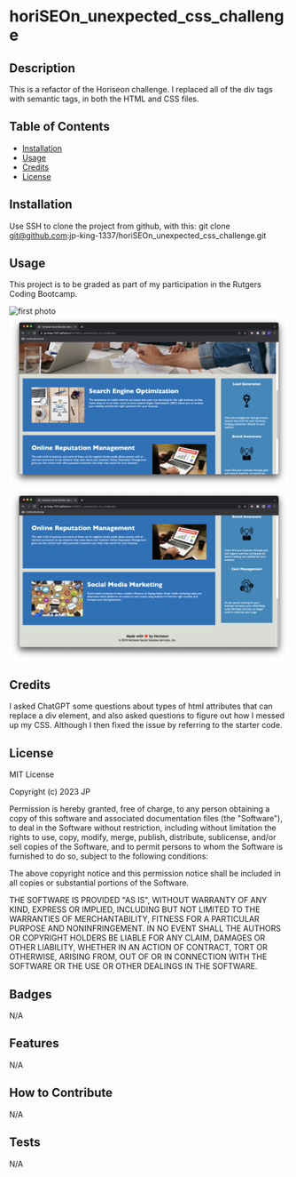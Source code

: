 # horiSEOn_unexpected_css_challenge

## Description

This is a refactor of the Horiseon challenge. I replaced all of the div tags with semantic tags, in both the HTML and CSS files.


## Table of Contents

- [Installation](#installation)
- [Usage](#usage)
- [Credits](#credits)
- [License](#license)

## Installation

Use SSH to clone the project from github, with this:
git clone git@github.com:jp-king-1337/horiSEOn_unexpected_css_challenge.git

## Usage

This project is to be graded as part of my participation in the Rutgers Coding Bootcamp.

![first photo](https://github.com/jp-king-1337/horiSEOn_unexpected_css_challenge/blob/main/assets/images/screenshots/Screenshot%202023-05-25%20at%203.10.52%20PM.png)
![second photo](https://github.com/jp-king-1337/horiSEOn_unexpected_css_challenge/blob/main/assets/images/screenshots/Screenshot%202023-05-25%20at%203.11.03%20PM.png)
![third photo](https://github.com/jp-king-1337/horiSEOn_unexpected_css_challenge/blob/main/assets/images/screenshots/Screenshot%202023-05-25%20at%203.11.10%20PM.png)

## Credits

I asked ChatGPT some questions about types of html attributes that can replace a div element, and also asked questions to figure out how I messed up my CSS. Although I then fixed the issue by referring to the starter code.

## License

MIT License

Copyright (c) 2023 JP

Permission is hereby granted, free of charge, to any person obtaining a copy
of this software and associated documentation files (the "Software"), to deal
in the Software without restriction, including without limitation the rights
to use, copy, modify, merge, publish, distribute, sublicense, and/or sell
copies of the Software, and to permit persons to whom the Software is
furnished to do so, subject to the following conditions:

The above copyright notice and this permission notice shall be included in all
copies or substantial portions of the Software.

THE SOFTWARE IS PROVIDED "AS IS", WITHOUT WARRANTY OF ANY KIND, EXPRESS OR
IMPLIED, INCLUDING BUT NOT LIMITED TO THE WARRANTIES OF MERCHANTABILITY,
FITNESS FOR A PARTICULAR PURPOSE AND NONINFRINGEMENT. IN NO EVENT SHALL THE
AUTHORS OR COPYRIGHT HOLDERS BE LIABLE FOR ANY CLAIM, DAMAGES OR OTHER
LIABILITY, WHETHER IN AN ACTION OF CONTRACT, TORT OR OTHERWISE, ARISING FROM,
OUT OF OR IN CONNECTION WITH THE SOFTWARE OR THE USE OR OTHER DEALINGS IN THE
SOFTWARE.

## Badges

N/A

## Features

N/A

## How to Contribute

N/A

## Tests

N/A